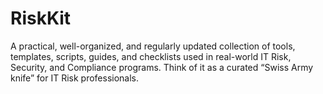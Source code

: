 # RiskKit
A practical, well-organized, and regularly updated collection of tools, templates, scripts, guides, and checklists used in real-world IT Risk, Security, and Compliance programs. Think of it as a curated “Swiss Army knife” for IT Risk professionals.
